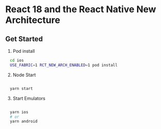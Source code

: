# React 18 and the React Native New Architecture

## Get Started

1. Pod install

```zsh
  cd ios
  USE_FABRIC=1 RCT_NEW_ARCH_ENABLED=1 pod install

```

2. Node Start

```zsh

  yarn start
```

3. Start Emulators

```zsh

  yarn ios
  # or
  yarn android
```
